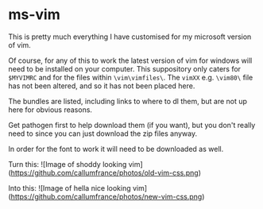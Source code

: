 # ms-vim
This is pretty much everything I have customised for my microsoft version of vim.

Of course, for any of this to work the latest version of vim for windows will need to be installed on your computer.
This suppository only caters for `$MYVIMRC` and for the files within `\vim\vimfiles\`. The `vimXX` e.g. `\vim80\` file has not been altered, and so it has not been placed here.

The bundles are listed, including links to where to dl them, but are not up here for obvious reasons.

Get pathogen first to help download them (if you want), but you don't really need to since you can just download the zip files anyway.

In order for the font to work it will need to be downloaded as well.

Turn this:
![Image of shoddy looking vim]
(https://github.com/callumfrance/photos/old-vim-css.png)

Into this:
![Image of hella nice looking vim]
(https://github.com/callumfrance/photos/new-vim-css.png)
